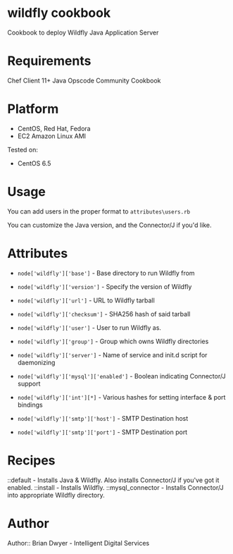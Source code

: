 # wildfly cookbook
Cookbook to deploy Wildfly Java Application Server

# Requirements
Chef Client 11+
Java Opscode Community Cookbook

# Platform
- CentOS, Red Hat, Fedora
- EC2 Amazon Linux AMI

Tested on:
- CentOS 6.5

# Usage
You can add users in the proper format to `attributes\users.rb`

You can customize the Java version, and the Connector/J if you'd like.

# Attributes
* `node['wildfly']['base']` - Base directory to run Wildfly from

* `node['wildfly']['version']` - Specify the version of Wildfly
* `node['wildfly']['url']` - URL to Wildfly tarball
* `node['wildfly']['checksum']` - SHA256 hash of said tarball

* `node['wildfly']['user']` - User to run Wildfly as.
* `node['wildfly']['group']` - Group which owns Wildfly directories
* `node['wildfly']['server']` - Name of service and init.d script for daemonizing

* `node['wildfly']['mysql']['enabled']` - Boolean indicating Connector/J support

* `node['wildfly']['int'][*]` - Various hashes for setting interface & port bindings

* `node['wildfly']['smtp']['host']` - SMTP Destination host
* `node['wildfly']['smtp']['port']` - SMTP Destination port


# Recipes
::default - Installs Java & Wildfly.  Also installs Connector/J if you've got it enabled.
::install - Installs Wildfly.
::mysql_connector - Installs Connector/J into appropriate Wildfly directory.

# Author

Author:: Brian Dwyer - Intelligent Digital Services
